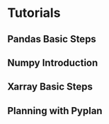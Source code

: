 # Tutorials
## Pandas Basic Steps
## Numpy Introduction
## Xarray Basic Steps
## Planning with Pyplan



<!--stackedit_data:
eyJoaXN0b3J5IjpbMTA1MzI4MTY0MiwtMTc4NDQ3MTEsLTE5MD
I0MTEzNDcsMzc0OTE4ODQwLDEwNDIxNTk0MTldfQ==
-->